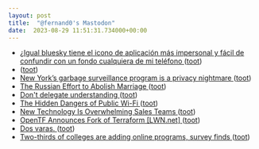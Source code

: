 ```yaml
---
layout: post
title:  "@fernand0's Mastodon"
date:  2023-08-29 11:51:31.734000+00:00
---
```

*  [¿Igual bluesky tiene el icono de aplicación más impersonal y fácil de confundir con un fondo cualquiera de mi teléfono ](https://mastodon.social/@fernand0/110972757064261178) ([toot](https://mastodon.social/@fernand0/110972757064261178))
*  [ ](https://hispagatos.space/@moribundo) ([toot](https://mastodon.social/@fernand0/110972724736467594))
*  [New York’s garbage surveillance program is a privacy nightmare  ](https://www.fastcompany.com/90943255/new-york-garbage-surveillance-program-is) ([toot](https://mastodon.social/@fernand0/110972621234208686))
*  [The Russian Effort to Abolish Marriage ](https://www.theatlantic.com/magazine/archive/1926/07/the-russian-effort-to-abolish-marriage/306295) ([toot](https://mastodon.social/@fernand0/110972424659568214))
*  [Don't delegate understanding ](https://stephanango.com/understan) ([toot](https://mastodon.social/@fernand0/110972155610281092))
*  [The Hidden Dangers of Public Wi-Fi ](https://thehackernews.com/2023/08/the-hidden-dangers-of-public-wi-fi.htm) ([toot](https://mastodon.social/@fernand0/110971951575279014))
*  [New Technology Is Overwhelming Sales Teams ](https://hbr.org/2023/08/new-technology-is-overwhelming-sales-team) ([toot](https://mastodon.social/@fernand0/110971709763957757))
*  [OpenTF Announces Fork of Terraform [LWN.net] ](https://lwn.net/Articles/942770) ([toot](https://mastodon.social/@fernand0/110968472733976396))
*  [Dos varas. ](https://avecesunafoto.wordpress.com/2023/08/28/dos-varas) ([toot](https://mastodon.social/@fernand0/110968458772651581))
*  [Two-thirds of colleges are adding online programs, survey finds ](https://www.highereddive.com/news/colleges-add-online-programs-chloe/690832) ([toot](https://mastodon.social/@fernand0/110968128691039388))
